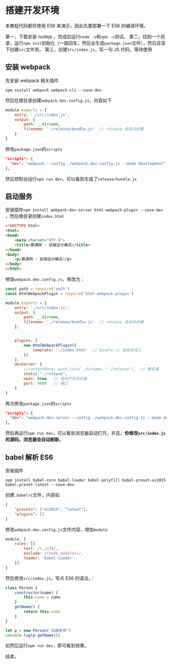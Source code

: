 # 搭建开发环境

本教程代码都将使用 ES6 来演示，因此先要部署一下 ES6 的编译环境。

第一，下载安装 nodejs ，完成后运行`node -v`和`npm -v`测试。
第二，找到一个目录，运行`npm init`初始化（一路回车，然后会生成`package.json`文件），然后目录下创建`src`文件夹。
第三，创建`src/index.js`，写一句 JS 代码，等待使用

## 安装 webpack

先安装 webpack 相关插件

```shell
npm install webpack webpack-cli --save-dev
```

然后在根目录创建`webpack.dev.config.js`，内容如下

```js
module.exports = {
    entry: './src/index.js',
    output: {
        path: __dirname,
        filename: './release/bundle.js'  // release 会自动创建
    }
}
```

修改`package.json`的`scripts`

```json
"scripts": {
  "dev": "webpack --config ./webpack.dev.config.js --mode development"
},
```

然后控制台运行`npm run dev`，可以看到生成了`release/bundle.js`

## 启动服务

安装插件`npm install webpack-dev-server html-webpack-plugin --save-dev` ，然后根目录创建`index.html`

```html
<!DOCTYPE html>
<html>
<head>
    <meta charset="UTF-8">
    <title>慕课网 - 前端设计模式</title>
</head>
<body>
    <p>慕课网 - 前端设计模式</p>
</body>
</html>
```

修改`webpack.dev.config.js`，修改为：

```js
const path = require('path')
const HtmlWebpackPlugin = require('html-webpack-plugin')

module.exports = {
    entry: './src/index.js',
    output: {
        path: __dirname,
        filename: './release/bundle.js'  // release 会自动创建
    },


    plugins: [
        new HtmlWebpackPlugin({
            template: './index.html'  // bundle.js 会自动注入
        })
    ],
    devServer: {
        //contentBase: path.join(__dirname, "./release"),  // 根目录
        static:"./release",
        open: true,  // 自动打开浏览器
        port: 9000   // 端口
    }
}
```

再次修改`package.json`的`scripts`

```json
"scripts": {
  "dev": "webpack-dev-server --config ./webpack.dev.config.js --mode development"
},
```

然后再运行`npm run dev`，可以看到浏览器自动打开。并且，**你修改`src/index.js`的源码，浏览器会自动刷新**。

## babel 解析 ES6

安装插件

```shell
npm install babel-core babel-loader babel-polyfill babel-preset-es2015 babel-preset-latest --save-dev
```

创建`.babelrc`文件，内容如

```json
{
    "presets": ["es2015", "latest"],
    "plugins": []
}
```

修改`webpack.dev.config.js`文件内容，增加`module`

```js
module: {
    rules: [{
        test: /\.js?$/,
        exclude: /(node_modules)/,
        loader: 'babel-loader'
    }]
}
```

然后修改`src/index.js`，写点 ES6 的语法，：

```js
class Person {
    constructor(name) {
        this.name = name
    }
    getName() {
        return this.name
    }
}

let p = new Person('双越老师')
console.log(p.getName())
```

如然后运行`npm run dev`，即可看到效果。

结束。

